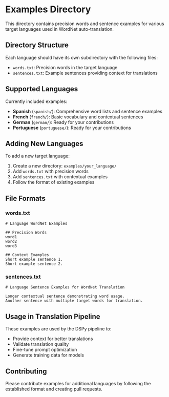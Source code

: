 # Examples Directory

This directory contains precision words and sentence examples for various target languages used in WordNet auto-translation.

## Directory Structure

Each language should have its own subdirectory with the following files:
- `words.txt`: Precision words in the target language
- `sentences.txt`: Example sentences providing context for translations

## Supported Languages

Currently included examples:
- **Spanish** (`spanish/`): Comprehensive word lists and sentence examples
- **French** (`french/`): Basic vocabulary and contextual sentences
- **German** (`german/`): Ready for your contributions
- **Portuguese** (`portuguese/`): Ready for your contributions

## Adding New Languages

To add a new target language:

1. Create a new directory: `examples/your_language/`
2. Add `words.txt` with precision words
3. Add `sentences.txt` with contextual examples
4. Follow the format of existing examples

## File Formats

### words.txt
```
# Language WordNet Examples

## Precision Words
word1
word2
word3

## Context Examples
Short example sentence 1.
Short example sentence 2.
```

### sentences.txt
```
# Language Sentence Examples for WordNet Translation

Longer contextual sentence demonstrating word usage.
Another sentence with multiple target words for translation.
```

## Usage in Translation Pipeline

These examples are used by the DSPy pipeline to:
- Provide context for better translations
- Validate translation quality
- Fine-tune prompt optimization
- Generate training data for models

## Contributing

Please contribute examples for additional languages by following the established format and creating pull requests.
